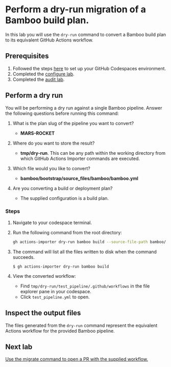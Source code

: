 # Perform a dry-run migration of a Bamboo build plan.

In this lab you will use the `dry-run` command to convert a Bamboo build plan to its equivalent GitHub Actions workflow.

## Prerequisites

1. Followed the steps [here](./readme.md#configure-your-codespace) to set up your GitHub Codespaces environment.
2. Completed the [configure lab](./1-configure.md#configuring-credentials).
3. Completed the [audit lab](./2-audit.md).

## Perform a dry run

You will be performing a dry run against a single Bamboo pipeline. Answer the following questions before running this command:

1. What is the plan slug of the pipeline you want to convert?

    - __MARS-ROCKET__

2. Where do you want to store the result?
    - __tmp/dry-run__. This can be any path within the working directory from which GitHub Actions Importer commands are executed.

3. Which file would you like to convert?

    - __bamboo/bootstrap/source_files/bamboo/bamboo.yml__

4. Are you converting a build or deployment plan?
    - The supplied configuration is a build plan.

### Steps

1. Navigate to your codespace terminal.
2. Run the following command from the root directory:

    ```bash
    gh actions-importer dry-run bamboo build --source-file-path bamboo/bootstrap/source_files/bamboo/bamboo.yml -p MARS-ROCKET --output-dir tmp/dry-run
    ```

3. The command will list all the files written to disk when the command succeeds.

    ```console
    $ gh actions-importer dry-run bamboo build
    ```

4. View the converted workflow:
    - Find `tmp/dry-run/test_pipeline/.github/workflows` in the file explorer pane in your codespace.
    - Click `test_pipeline.yml` to open.

## Inspect the output files

The files generated from the `dry-run` command represent the equivalent Actions workflow for the provided Bamboo pipeline.

## Next lab

[Use the migrate command to open a PR with the supplied workflow.](4-migrate.md)
